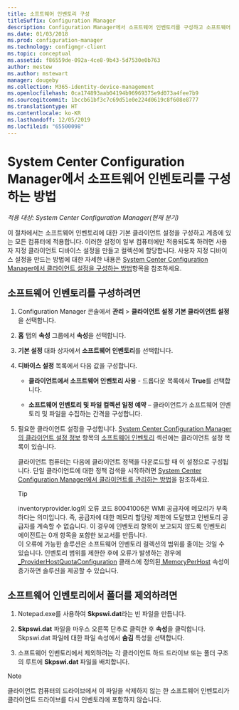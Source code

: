 ```yaml
---
title: 소프트웨어 인벤토리 구성
titleSuffix: Configuration Manager
description: Configuration Manager에서 소프트웨어 인벤토리를 구성하고 소프트웨어 인벤토리의 폴더를 제외합니다.
ms.date: 01/03/2018
ms.prod: configuration-manager
ms.technology: configmgr-client
ms.topic: conceptual
ms.assetid: f86559de-092a-4ce8-9b43-5d7530e0b763
author: mestew
ms.author: mstewart
manager: dougeby
ms.collection: M365-identity-device-management
ms.openlocfilehash: 0ca174893aab04194b96969375e9d073a4fee7b9
ms.sourcegitcommit: 1bccb61bf3c7c69d51e0e224d0619c8f608e8777
ms.translationtype: HT
ms.contentlocale: ko-KR
ms.lasthandoff: 12/05/2019
ms.locfileid: "65500098"
---
```

# <a name="how-to-configure-software-inventory-in-system-center-configuration-manager"></a>System Center Configuration Manager에서 소프트웨어 인벤토리를 구성하는 방법

*적용 대상: System Center Configuration Manager(현재 분기)*

이 절차에서는 소프트웨어 인벤토리에 대한 기본 클라이언트 설정을 구성하고 계층에 있는 모든 컴퓨터에 적용합니다. 이러한 설정이 일부 컴퓨터에만 적용되도록 하려면 사용자 지정 클라이언트 디바이스 설정을 만들고 컬렉션에 할당합니다. 사용자 지정 디바이스 설정을 만드는 방법에 대한 자세한 내용은 [System Center Configuration Manager에서 클라이언트 설정을 구성하는 방법](../../../../core/clients/deploy/configure-client-settings.md)항목을 참조하세요.   

## <a name="to-configure-software-inventory"></a>소프트웨어 인벤토리를 구성하려면  

1. Configuration Manager 콘솔에서 **관리** > **클라이언트 설정** **기본 클라이언트 설정**을 선택합니다.  

2. **홈** 탭의 **속성** 그룹에서 **속성**을 선택합니다.  

3. **기본 설정** 대화 상자에서 **소프트웨어 인벤토리**를 선택합니다.  

4. **디바이스 설정** 목록에서 다음 값을 구성합니다.  

   -   **클라이언트에서 소프트웨어 인벤토리 사용** - 드롭다운 목록에서 **True**를 선택합니다.  

   -   **소프트웨어 인벤토리 및 파일 컬렉션 일정 예약** – 클라이언트가 소프트웨어 인벤토리 및 파일을 수집하는 간격을 구성합니다.   

5. 필요한 클라이언트 설정을 구성합니다. [System Center Configuration Manager의 클라이언트 설정 정보](../../../../core/clients/deploy/about-client-settings.md) 항목의 [소프트웨어 인벤토리](../../../../core/clients/deploy/about-client-settings.md#software-inventory) 섹션에는 클라이언트 설정 목록이 있습니다.  

   클라이언트 컴퓨터는 다음에 클라이언트 정책을 다운로드할 때 이 설정으로 구성됩니다. 단일 클라이언트에 대한 정책 검색을 시작하려면 [System Center Configuration Manager에서 클라이언트를 관리하는 방법](../../../../core/clients/manage/manage-clients.md)을 참조하세요.  

   > [!TIP]
   >   inventoryprovider.log의 오류 코드 80041006은 WMI 공급자에 메모리가 부족하다는 의미입니다. 즉, 공급자에 대한 메모리 할당량 제한에 도달했고 인벤토리 공급자를 계속할 수 없습니다.
   > 이 경우에 인벤토리 항목이 보고되지 않도록 인벤토리 에이전트는 0개 항목을 포함한 보고서를 만듭니다. <br/>
   > 이 오류에 가능한 솔루션은 소프트웨어 인벤토리 컬렉션의 범위를 줄이는 것일 수 있습니다. 인벤토리 범위를 제한한 후에 오류가 발생하는 경우에 [_ProviderHostQuotaConfiguration](https://msdn.microsoft.com/library/aa394671) 클래스에 정의된[ MemoryPerHost](https://blogs.technet.microsoft.com/askperf/2008/09/16/memory-and-handle-quotas-in-the-wmi-provider-service/) 속성이 증가하면 솔루션을 제공할 수 있습니다.

<!--SMS.480648 include WMI Out of memory tip -->


## <a name="to-exclude-folders-from-software-inventory"></a>소프트웨어 인벤토리에서 폴더를 제외하려면  

1.  Notepad.exe를 사용하여 **Skpswi.dat**라는 빈 파일을 만듭니다.  

2.  **Skpswi.dat** 파일을 마우스 오른쪽 단추로 클릭한 후 **속성**을 클릭합니다. Skpswi.dat 파일에 대한 파일 속성에서 **숨김** 특성을 선택합니다.  

3.  소프트웨어 인벤토리에서 제외하려는 각 클라이언트 하드 드라이브 또는 폴더 구조의 루트에 **Skpswi.dat** 파일을 배치합니다.  

> [!NOTE]  
>  클라이언트 컴퓨터의 드라이브에서 이 파일을 삭제하지 않는 한 소프트웨어 인벤토리가 클라이언트 드라이브를 다시 인벤토리에 포함하지 않습니다.
